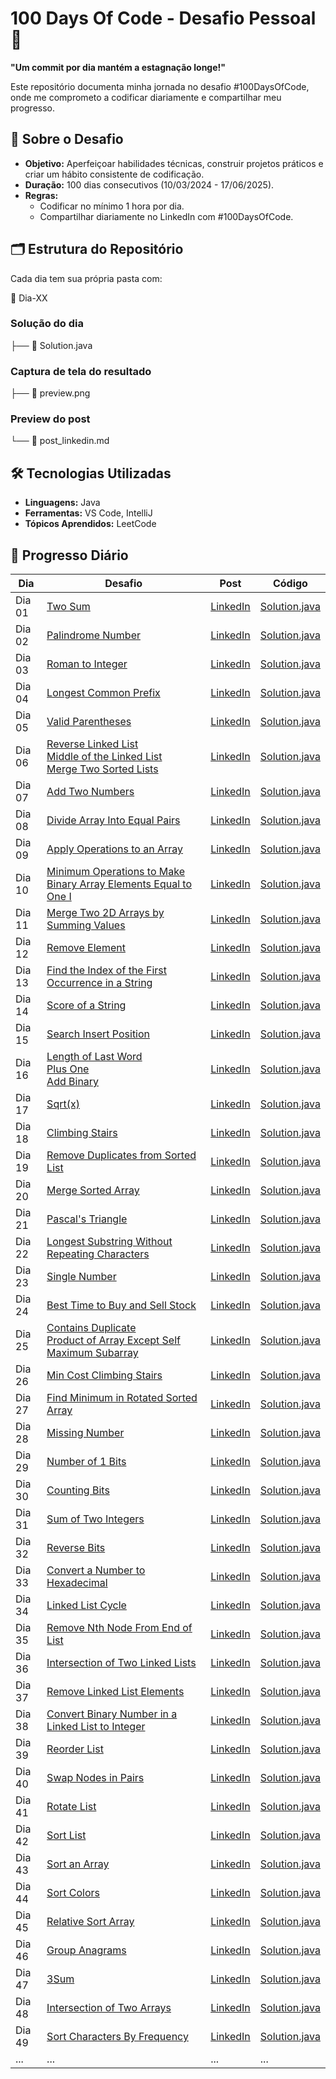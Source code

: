 # 100 Days Of Code - Desafio Pessoal 🚀

**"Um commit por dia mantém a estagnação longe!"**

Este repositório documenta minha jornada no desafio #100DaysOfCode, onde me comprometo a codificar diariamente e compartilhar meu progresso.

## 📌 Sobre o Desafio

- **Objetivo:** Aperfeiçoar habilidades técnicas, construir projetos práticos e criar um hábito consistente de codificação.
- **Duração:** 100 dias consecutivos (10/03/2024 - 17/06/2025).
- **Regras:**
  - Codificar no mínimo 1 hora por dia.
  - Compartilhar diariamente no LinkedIn com #100DaysOfCode.

## 🗂 Estrutura do Repositório

Cada dia tem sua própria pasta com:

📁 Dia-XX

### Solução do dia

├── 📄 Solution.java

### Captura de tela do resultado

├── 📸 preview.png

### Preview do post

└── 📝 post_linkedin.md

## 🛠 Tecnologias Utilizadas

- **Linguagens:** Java
- **Ferramentas:** VS Code, IntelliJ
- **Tópicos Aprendidos:** LeetCode

## 📆 Progresso Diário

| Dia    | Desafio                                                                                                                                                                                                                                                                                       | Post                                                                                                                                                                                                                                  | Código                                |
| ------ | --------------------------------------------------------------------------------------------------------------------------------------------------------------------------------------------------------------------------------------------------------------------------------------------- | ------------------------------------------------------------------------------------------------------------------------------------------------------------------------------------------------------------------------------------- | ------------------------------------- |
| Dia 01 | [Two Sum](https://leetcode.com/problems/two-sum/)                                                                                                                                                                                                                                             | [LinkedIn](https://www.linkedin.com/feed/update/urn:li:activity:7304944016280711168/)                                                                                                                                                 | [Solution.java](Dia-01/Solution.java) |
| Dia 02 | [Palindrome Number](https://leetcode.com/problems/palindrome-number/)                                                                                                                                                                                                                         | [LinkedIn](https://www.linkedin.com/posts/diegovsc42_100daysofleetcode-100daysofleetcode-datastructures-activity-7305300852796264449-6WnX?utm_source=share&utm_medium=member_desktop&rcm=ACoAADM2ATgBGQd9Mqr6OFFFG8RBhcYOOV_ZyV4)     | [Solution.java](Dia-02/Solution.java) |
| Dia 03 | [Roman to Integer](https://leetcode.com/problems/roman-to-integer/description/)                                                                                                                                                                                                               | [LinkedIn](https://www.linkedin.com/posts/diegovsc42_100daysofleetcode-100daysofleetcode-datastructures-activity-7305593989506777088-mvV9?utm_source=share&utm_medium=member_desktop&rcm=ACoAADM2ATgBGQd9Mqr6OFFFG8RBhcYOOV_ZyV4)     | [Solution.java](Dia-03/Solution.java) |
| Dia 04 | [Longest Common Prefix](https://leetcode.com/problems/longest-common-prefix/description/)                                                                                                                                                                                                     | [LinkedIn](https://www.linkedin.com/feed/update/urn:li:activity:7305954472319508480/)                                                                                                                                                 | [Solution.java](Dia-04/Solution.java) |
| Dia 05 | [Valid Parentheses](https://leetcode.com/problems/valid-parentheses/description/)                                                                                                                                                                                                             | [LinkedIn](https://www.linkedin.com/feed/update/urn:li:activity:7306354233665097728/)                                                                                                                                                 | [Solution.java](Dia-05/Solution.java) |
| Dia 06 | [Reverse Linked List](https://leetcode.com/problems/reverse-linked-list/description/) <br> [Middle of the Linked List](https://leetcode.com/problems/middle-of-the-linked-list/description/) <br> [Merge Two Sorted Lists](https://leetcode.com/problems/merge-two-sorted-lists/description/) | [LinkedIn](https://www.linkedin.com/feed/update/urn:li:ugcPost:7306702382837473280/)                                                                                                                                                  | [Solution.java](Dia-06/Solution.java) |
| Dia 07 | [Add Two Numbers](https://leetcode.com/problems/add-two-numbers/)                                                                                                                                                                                                                             | [LinkedIn](https://www.linkedin.com/feed/update/urn:li:share:7307081967638867968/)                                                                                                                                                    | [Solution.java](Dia-07/Solution.java) |
| Dia 08 | [Divide Array Into Equal Pairs](https://leetcode.com/problems/divide-array-into-equal-pairs/?envType=daily-question&envId=2025-03-17)                                                                                                                                                         | [LinkedIn](https://www.linkedin.com/feed/update/urn:li:share:7307406093234663425/)                                                                                                                                                    | [Solution.java](Dia-08/Solution.java) |
| Dia 09 | [Apply Operations to an Array](https://leetcode.com/problems/apply-operations-to-an-array/description/?envType=daily-question&envId=2025-03-01)                                                                                                                                               | [LinkedIn](https://www.linkedin.com/posts/diegovsc42_100daysofleetcode-100daysofleetcode-datastructures-activity-7307763980041650176-xOZz?utm_source=share&utm_medium=member_desktop&rcm=ACoAADM2ATgBGQd9Mqr6OFFFG8RBhcYOOV_ZyV4)     | [Solution.java](Dia-09/Solution.java) |
| Dia 10 | [Minimum Operations to Make Binary Array Elements Equal to One I](https://leetcode.com/problems/minimum-operations-to-make-binary-array-elements-equal-to-one-i/description/?envType=daily-question&envId=2025-03-19)                                                                         | [LinkedIn](https://www.linkedin.com/posts/diegovsc42_100daysofleetcode-100daysofleetcode-datastructures-activity-7308148685287092224-6PcX?utm_source=share&utm_medium=member_desktop&rcm=ACoAADM2ATgBGQd9Mqr6OFFFG8RBhcYOOV_ZyV4)     | [Solution.java](Dia-10/Solution.java) |
| Dia 11 | [Merge Two 2D Arrays by Summing Values](https://leetcode.com/problems/merge-two-2d-arrays-by-summing-values/?envType=daily-question&envId=2025-03-02)                                                                                                                                         | [LinkedIn](https://www.linkedin.com/posts/diegovsc42_100daysofleetcode-100daysofleetcode-datastructures-activity-7308510831057559553-x7cD?utm_source=share&utm_medium=member_desktop&rcm=ACoAADM2ATgBGQd9Mqr6OFFFG8RBhcYOOV_ZyV4)     | [Solution.java](Dia-11/Solution.java) |
| Dia 12 | [Remove Element](https://leetcode.com/problems/remove-element/description/)                                                                                                                                                                                                                   | [LinkedIn](https://www.linkedin.com/posts/diegovsc42_100daysofleetcode-100daysofleetcode-datastructures-activity-7308914531869585408-exRq?utm_source=share&utm_medium=member_desktop&rcm=ACoAADM2ATgBGQd9Mqr6OFFFG8RBhcYOOV_ZyV4)     | [Solution.java](Dia-12/Solution.java) |
| Dia 13 | [Find the Index of the First Occurrence in a String](https://leetcode.com/problems/find-the-index-of-the-first-occurrence-in-a-string/)                                                                                                                                                       | [LinkedIn](https://www.linkedin.com/posts/diegovsc42_100daysofleetcode-100daysofleetcode-datastructures-activity-7309334119086198784-K4i-?utm_source=share&utm_medium=member_desktop&rcm=ACoAADM2ATgBGQd9Mqr6OFFFG8RBhcYOOV_ZyV4)     | [Solution.java](Dia-13/Solution.java) |
| Dia 14 | [Score of a String](https://leetcode.com/problems/score-of-a-string/)                                                                                                                                                                                                                         | [LinkedIn](https://www.linkedin.com/posts/diegovsc42_100daysofleetcode-100daysofleetcode-datastructures-activity-7309621094821355520-RNsh?utm_source=share&utm_medium=member_desktop&rcm=ACoAADM2ATgBGQd9Mqr6OFFFG8RBhcYOOV_ZyV4)     | [Solution.java](Dia-14/Solution.java) |
| Dia 15 | [Search Insert Position](https://leetcode.com/problems/search-insert-position/description/)                                                                                                                                                                                                   | [LinkedIn](https://www.linkedin.com/posts/diegovsc42_100daysofleetcode-100daysofleetcode-datastructures-activity-7309996651778052096-1IBc?utm_source=share&utm_medium=member_desktop&rcm=ACoAADM2ATgBGQd9Mqr6OFFFG8RBhcYOOV_ZyV4)     | [Solution.java](Dia-15/Solution.java) |
| Dia 16 | [Length of Last Word](https://leetcode.com/problems/length-of-last-word/) <br> [Plus One](https://leetcode.com/problems/plus-one/description/) <br> [Add Binary](https://leetcode.com/problems/add-binary/description/)                                                                       | [LinkedIn](https://www.linkedin.com/posts/diegovsc42_100daysofleetcode-100daysofleetcode-java-activity-7310364505551597584-sFYB?utm_source=share&utm_medium=member_desktop&rcm=ACoAADM2ATgBGQd9Mqr6OFFFG8RBhcYOOV_ZyV4)               | [Solution.java](Dia-16/Solution.java) |
| Dia 17 | [Sqrt(x)](https://leetcode.com/problems/sqrtx/)                                                                                                                                                                                                                                               | [LinkedIn](https://www.linkedin.com/posts/diegovsc42_100daysofleetcode-100daysofleetcode-algorithms-activity-7310738886534561792-b8ej?utm_source=share&utm_medium=member_desktop&rcm=ACoAADM2ATgBGQd9Mqr6OFFFG8RBhcYOOV_ZyV4)         | [Solution.java](Dia-17/Solution.java) |
| Dia 18 | [Climbing Stairs](https://leetcode.com/problems/climbing-stairs/)                                                                                                                                                                                                                             | [LinkedIn](https://www.linkedin.com/posts/diegovsc42_100daysofleetcode-100daysofleetcode-dynamicprogramming-activity-7311103833923817474-cVrO?utm_source=share&utm_medium=member_desktop&rcm=ACoAADM2ATgBGQd9Mqr6OFFFG8RBhcYOOV_ZyV4) | [Solution.java](Dia-18/Solution.java) |
| Dia 19 | [Remove Duplicates from Sorted List](https://leetcode.com/problems/remove-duplicates-from-sorted-list/)                                                                                                                                                                                       | [LinkedIn](https://www.linkedin.com/posts/diegovsc42_100daysofleetcode-100daysofleetcode-datastructures-activity-7311444990407172096-2k1n?utm_source=share&utm_medium=member_desktop&rcm=ACoAADM2ATgBGQd9Mqr6OFFFG8RBhcYOOV_ZyV4)     | [Solution.java](Dia-19/Solution.java) |
| Dia 20 | [Merge Sorted Array](https://leetcode.com/problems/merge-sorted-array/)                                                                                                                                                                                                                       | [LinkedIn](https://www.linkedin.com/posts/diegovsc42_100daysofleetcode-100daysofleetcode-algorithms-activity-7311787738121297920-gffd?utm_source=share&utm_medium=member_desktop&rcm=ACoAADM2ATgBGQd9Mqr6OFFFG8RBhcYOOV_ZyV4)         | [Solution.java](Dia-20/Solution.java) |
| Dia 21 | [Pascal's Triangle](https://leetcode.com/problems/pascals-triangle/description/)                                                                                                                                                                                                              | [LinkedIn](https://www.linkedin.com/posts/diegovsc42_100daysofleetcode-100daysofleetcode-datastructures-activity-7312185175679942657-ZpoX?utm_source=share&utm_medium=member_desktop&rcm=ACoAADM2ATgBGQd9Mqr6OFFFG8RBhcYOOV_ZyV4)     | [Solution.java](Dia-21/Solution.java) |
| Dia 22 | [Longest Substring Without Repeating Characters](https://leetcode.com/problems/longest-substring-without-repeating-characters/description/)                                                                                                                                                   | [LinkedIn](https://www.linkedin.com/posts/diegovsc42_100daysofleetcode-100daysofleetcode-algorithms-activity-7312531383573213184-hjP1?utm_source=share&utm_medium=member_desktop&rcm=ACoAADM2ATgBGQd9Mqr6OFFFG8RBhcYOOV_ZyV4)         | [Solution.java](Dia-22/Solution.java) |
| Dia 23 | [Single Number](https://leetcode.com/problems/single-number/)                                                                                                                                                                                                                                 | [LinkedIn](https://www.linkedin.com/posts/diegovsc42_100daysofleetcode-100daysofleetcode-bitwise-activity-7312893143815794689-82MN?utm_source=share&utm_medium=member_desktop&rcm=ACoAADM2ATgBGQd9Mqr6OFFFG8RBhcYOOV_ZyV4)            | [Solution.java](Dia-23/Solution.java) |
| Dia 24 | [Best Time to Buy and Sell Stock](https://leetcode.com/problems/best-time-to-buy-and-sell-stock/)                                                                                                                                                                                             | [LinkedIn](https://www.linkedin.com/posts/diegovsc42_100daysofleetcode-100daysofleetcode-arrays-activity-7313205208610672642-60yA?utm_source=share&utm_medium=member_desktop&rcm=ACoAADM2ATgBGQd9Mqr6OFFFG8RBhcYOOV_ZyV4)             | [Solution.java](Dia-24/Solution.java) |
| Dia 25 | [Contains Duplicate](https://leetcode.com/problems/contains-duplicate/) <br> [Product of Array Except Self](https://leetcode.com/problems/product-of-array-except-self/) <br> [Maximum Subarray](https://leetcode.com/problems/maximum-subarray/)                                             | [LinkedIn](https://www.linkedin.com/posts/diegovsc42_100daysofleetcode-100daysofleetcode-arrays-activity-7313693633780563969-PdD4?utm_source=share&utm_medium=member_desktop&rcm=ACoAADM2ATgBGQd9Mqr6OFFFG8RBhcYOOV_ZyV4)             | [Solution.java](Dia-25/Solution.java) |
| Dia 26 | [Min Cost Climbing Stairs](https://leetcode.com/problems/min-cost-climbing-stairs/)                                                                                                                                                                                                           | [LinkedIn](https://www.linkedin.com/posts/diegovsc42_100daysofleetcode-100daysofleetcode-dynamicprogramming-activity-7313986069715140608-aOKf?utm_source=share&utm_medium=member_desktop&rcm=ACoAADM2ATgBGQd9Mqr6OFFFG8RBhcYOOV_ZyV4) | [Solution.java](Dia-26/Solution.java) |
| Dia 27 | [Find Minimum in Rotated Sorted Array](https://leetcode.com/problems/find-minimum-in-rotated-sorted-array/)                                                                                                                                                                                   | [LinkedIn](https://www.linkedin.com/posts/diegovsc42_100daysofleetcode-100daysofleetcode-binarysearch-activity-7314305855670181888-WoFy?utm_source=share&utm_medium=member_desktop&rcm=ACoAADM2ATgBGQd9Mqr6OFFFG8RBhcYOOV_ZyV4)       | [Solution.java](Dia-27/Solution.java) |
| Dia 28 | [Missing Number](https://leetcode.com/problems/missing-number/)                                                                                                                                                                                                                               | [LinkedIn](https://www.linkedin.com/posts/diegovsc42_100daysofleetcode-100daysofleetcode-bitwise-activity-7314686244469325824-9FDL?utm_source=share&utm_medium=member_desktop&rcm=ACoAADM2ATgBGQd9Mqr6OFFFG8RBhcYOOV_ZyV4)            | [Solution.java](Dia-28/Solution.java) |
| Dia 29 | [Number of 1 Bits](https://leetcode.com/problems/number-of-1-bits/)                                                                                                                                                                                                                           | [LinkedIn](https://www.linkedin.com/posts/diegovsc42_100daysofleetcode-100daysofleetcode-bitmanipulation-activity-7315083864148783104-QB0z?utm_source=share&utm_medium=member_desktop&rcm=ACoAADM2ATgBGQd9Mqr6OFFFG8RBhcYOOV_ZyV4)    | [Solution.java](Dia-29/Solution.java) |
| Dia 30 | [Counting Bits](https://leetcode.com/problems/counting-bits/)                                                                                                                                                                                                                                 | [LinkedIn](https://www.linkedin.com/posts/diegovsc42_100daysofleetcode-100daysofleetcode-bitpatterns-activity-7315437160331919360-nY8Q)                                                                                               | [Solution.java](Dia-30/Solution.java) |
| Dia 31 | [Sum of Two Integers](https://leetcode.com/problems/sum-of-two-integers/)                                                                                                                                                                                                                     | [LinkedIn](https://www.linkedin.com/posts/diegovsc42_100daysofleetcode-100daysofleetcode-bitwisemagic-activity-7315755028936318977-HDGi)                                                                                              | [Solution.java](Dia-31/Solution.java) |
| Dia 32 | [Reverse Bits](https://leetcode.com/problems/reverse-bits/)                                                                                                                                                                                                                                   | [LinkedIn](https://www.linkedin.com/posts/diegovsc42_100daysofleetcode-100daysofleetcode-bitmanipulation-activity-7316101015613665280-8EvT)                                                                                           | [Solution.java](Dia-32/Solution.java) |
| Dia 33 | [Convert a Number to Hexadecimal](https://leetcode.com/problems/convert-a-number-to-hexadecimal/)                                                                                                                                                                                             | [LinkedIn](https://www.linkedin.com/posts/diegovsc42_100daysofleetcode-100daysofleetcode-hexadecimal-activity-7316508322067574784-7HBl)                                                                                               | [Solution.java](Dia-33/Solution.java) |
| Dia 34 | [Linked List Cycle](https://leetcode.com/problems/linked-list-cycle/)                                                                                                                                                                                                                         | [LinkedIn](https://www.linkedin.com/posts/diegovsc42_100daysofleetcode-100daysofleetcode-linkedlist-activity-7316905655653556225-MfuE)                                                                                                | [Solution.java](Dia-34/Solution.java) |
| Dia 35 | [Remove Nth Node From End of List](https://leetcode.com/problems/remove-nth-node-from-end-of-list/)                                                                                                                                                                                           | [LinkedIn](https://www.linkedin.com/posts/diegovsc42_100daysofleetcode-100daysofleetcode-linkedlist-activity-7317199989997232128-443A)                                                                                                | [Solution.java](Dia-35/Solution.java) |
| Dia 36 | [Intersection of Two Linked Lists](https://leetcode.com/problems/intersection-of-two-linked-lists/)                                                                                                                                                                                           | [LinkedIn](https://www.linkedin.com/posts/diegovsc42_100daysofleetcode-100daysofleetcode-linkedlist-activity-7317554645785018370-MJgS)                                                                                                | [Solution.java](Dia-36/Solution.java) |
| Dia 37 | [Remove Linked List Elements](https://leetcode.com/problems/remove-linked-list-elements/)                                                                                                                                                                                                     | [LinkedIn](https://www.linkedin.com/feed/update/urn:li:activity:7317914849827610627/)                                                                                                                                                 | [Solution.java](Dia-37/Solution.java) |
| Dia 38 | [Convert Binary Number in a Linked List to Integer](https://leetcode.com/problems/convert-binary-number-in-a-linked-list-to-integer/)                                                                                                                                                         | [LinkedIn](https://www.linkedin.com/posts/diegovsc42_100daysofleetcode-100daysofleetcode-linkedlist-activity-7318279972400340994-OVio)                                                                                                | [Solution.java](Dia-38/Solution.java) |
| Dia 39 | [Reorder List](https://leetcode.com/problems/reorder-list/)                                                                                                                                                                                                                                   | [LinkedIn](https://www.linkedin.com/posts/diegovsc42_100daysofleetcode-100daysofleetcode-linkedlist-activity-7318638916226445312-QqcP)                                                                                                | [Solution.java](Dia-39/Solution.java) |
| Dia 40 | [Swap Nodes in Pairs](https://leetcode.com/problems/swap-nodes-in-pairs/description/)                                                                                                                                                                                                         | [LinkedIn](https://www.linkedin.com/posts/diegovsc42_100daysofleetcode-100daysofleetcode-linkedlist-activity-7319003329861160960-XYCg?utm_source=share&utm_medium=member_desktop&rcm=ACoAADM2ATgBGQd9Mqr6OFFFG8RBhcYOOV_ZyV4)         | [Solution.java](Dia-40/Solution.java) |
| Dia 41 | [Rotate List](https://leetcode.com/problems/rotate-list/)                                                                                                                                                                                                                                     | [LinkedIn](https://www.linkedin.com/posts/diegovsc42_100daysofleetcode-100daysofleetcode-linkedlist-activity-7319375911324164096-8P0i)                                                                                                | [Solution.java](Dia-41/Solution.java) |
| Dia 42 | [Sort List](https://leetcode.com/problems/sort-list/)                                                                                                                                                                                                                                         | [LinkedIn](https://www.linkedin.com/posts/diegovsc42_100daysofleetcode-100daysofleetcode-mergesort-activity-7319779009251180544-bqL2)                                                                                                 | [Solution.java](Dia-42/Solution.java) |
| Dia 43 | [Sort an Array](https://leetcode.com/problems/sort-an-array/)                                                                                                                                                                                                                                 | [LinkedIn](https://www.linkedin.com/posts/diegovsc42_100daysofleetcode-100daysofleetcode-quicksort-activity-7320152083859427329-U_Wa)                                                                                                 | [Solution.java](Dia-43/Solution.java) |
| Dia 44 | [Sort Colors](https://leetcode.com/problems/sort-colors/)                                                                                                                                                                                                                                     | [LinkedIn](https://www.linkedin.com/posts/diegovsc42_100daysofleetcode-100daysofleetcode-sorting-activity-7320422657659686913-fyaX?utm_source=share&utm_medium=member_desktop&rcm=ACoAADM2ATgBGQd9Mqr6OFFFG8RBhcYOOV_ZyV4)            | [Solution.java](Dia-44/Solution.java) |
| Dia 45 | [Relative Sort Array](https://leetcode.com/problems/relative-sort-array/)                                                                                                                                                                                                                     | [LinkedIn](https://www.linkedin.com/posts/diegovsc42_100daysofleetcode-100daysofleetcode-arraysorting-activity-7320806265893412866-bNJI)                                                                                              | [Solution.java](Dia-45/Solution.java) |
| Dia 46 | [Group Anagrams](https://leetcode.com/problems/group-anagrams/description/)                                                                                                                                                                                                                   | [LinkedIn](https://www.linkedin.com/posts/diegovsc42_100daysofleetcode-100daysofleetcode-anagrams-activity-7321240253166440448-IMpi?utm_source=share&utm_medium=member_desktop&rcm=ACoAADM2ATgBGQd9Mqr6OFFFG8RBhcYOOV_ZyV4)           | [Solution.java](Dia-46/Solution.java) |
| Dia 47 | [3Sum](https://leetcode.com/problems/3sum/description/?envType=problem-list-v2&envId=sorting)                                                                                                                                                                                                 | [LinkedIn](https://www.linkedin.com/posts/diegovsc42_100daysofleetcode-100daysofleetcode-sorting-activity-7321544856835710976-dQNg?utm_source=share&utm_medium=member_desktop&rcm=ACoAADM2ATgBGQd9Mqr6OFFFG8RBhcYOOV_ZyV4)            | [Solution.java](Dia-47/Solution.java) |
| Dia 48 | [Intersection of Two Arrays](https://leetcode.com/problems/intersection-of-two-arrays/description/)                                                                                                                                                                                           | [LinkedIn](https://www.linkedin.com/posts/diegovsc42_100daysofleetcode-100daysofleetcode-java-activity-7322010310448439296-yv9r/?utm_source=share&utm_medium=member_desktop&rcm=ACoAADM2ATgBGQd9Mqr6OFFFG8RBhcYOOV_ZyV4)              | [Solution.java](Dia-48/Solution.java) |
| Dia 49 | [Sort Characters By Frequency](https://leetcode.com/problems/sort-characters-by-frequency/)                                                                                                                                                                                                   | [LinkedIn](https://www.linkedin.com/posts/diegovsc42_100daysofleetcode-java-strings-activity-7322344090635845634-9Vro?utm_source=share&utm_medium=member_desktop&rcm=ACoAADM2ATgBGQd9Mqr6OFFFG8RBhcYOOV_ZyV4)                         | [Solution.java](Dia-49/Solution.java) |
| ...    | ...                                                                                                                                                                                                                                                                                           | ...                                                                                                                                                                                                                                   | ...                                   |
